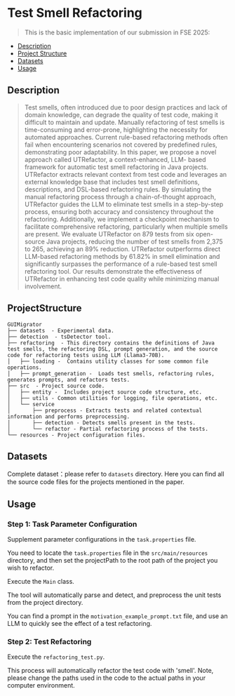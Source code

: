 # Test Smell Refactoring
> This is the basic implementation of our submission in FSE 2025:
- [Description](#Description)
- [Project Structure](#ProjectStructure)
- [Datasets](#Datasets)
- [Usage](#Usage)


## Description
> Test smells, often introduced due to poor design practices and lack of domain knowledge, can degrade
the quality of test code, making it difficult to maintain and update. Manually refactoring of test smells is
time-consuming and error-prone, highlighting the necessity for automated approaches. Current rule-based
refactoring methods often fail when encountering scenarios not covered by predefined rules, demonstrating
poor adaptability. In this paper, we propose a novel approach called UTRefactor, a context-enhanced, LLM-
based framework for automatic test smell refactoring in Java projects. UTRefactor extracts relevant context
from test code and leverages an external knowledge base that includes test smell definitions, descriptions,
and DSL-based refactoring rules. By simulating the manual refactoring process through a chain-of-thought
approach, UTRefactor guides the LLM to eliminate test smells in a step-by-step process, ensuring both
accuracy and consistency throughout the refactoring. Additionally, we implement a checkpoint mechanism to
facilitate comprehensive refactoring, particularly when multiple smells are present. We evaluate UTRefactor
on 879 tests from six open-source Java projects, reducing the number of test smells from 2,375 to 265,
achieving an 89% reduction. UTRefactor outperforms direct LLM-based refactoring methods by 61.82% in
smell elimination and significantly surpasses the performance of a rule-based test smell refactoring tool. Our
results demonstrate the effectiveness of UTRefactor in enhancing test code quality while minimizing manual
involvement.
## ProjectStructure
```
GUIMigrator
├── datasets  - Experimental data.
├── detection  - tsDetector tool.
├── refactoring  - This directory contains the definitions of Java test smells, the refactoring DSL, prompt generation, and the source code for refactoring tests using LLM (Llama3-70B).
│   ├── loading -  Contains utility classes for some common file operations.
│   ├── prompt_generation -  Loads test smells, refactoring rules, generates prompts, and refactors tests.
├── src  - Project source code.
│   ├── entity -  Includes project source code structure, etc.
│   ├── utils - Common utilities for logging, file operations, etc.
│   └── service
│       ├── preprocess - Extracts tests and related contextual information and performs preprocessing. 
│       ├── detection - Detects smells present in the tests. 
│       └── refactor - Partial refactoring process of the tests.
└── resources - Project configuration files.
```

##  Datasets
Complete dataset：please refer to `datasets` directory.
Here you can find all the source code files for the projects mentioned in the paper.

##  Usage
### Step 1: Task Parameter Configuration
Supplement parameter configurations in the `task.properties` file.

You need to locate the `task.properties` file in the `src/main/resources` directory, and then set the projectPath to the root path of the project you wish to refactor.

Execute the `Main` class.

The tool will automatically parse and detect, and preprocess the unit tests from the project directory.



You can find a prompt in the `motivation_example_prompt.txt` file, and use an LLM to quickly see the effect of a test refactoring.


### Step 2: Test Refactoring
Execute the `refactoring_test.py`.

This process will automatically refactor the test code with 'smell'. Note, please change the paths used in the code to the actual paths in your computer environment.
